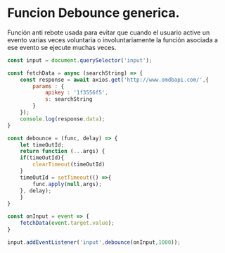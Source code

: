 # Funcion Debounce generica.

Función anti rebote usada para evitar que cuando el usuario active un evento varias veces voluntaria o involuntariamente  la función asociada a ese evento se ejecute muchas veces.

````javascript
const input = document.querySelector('input');

const fetchData = async (searchString) => {
    const response = await axios.get('http://www.omdbapi.com/',{
        params : {
            apikey : '1f3556f5',
            s: searchString
        }
    });
    console.log(response.data);
}

const debounce = (func, delay) => {
    let timeOutId;
    return function (...args) {
    if(timeOutId){
        clearTimeout(timeOutId)
    }
    timeOutId = setTimeout(() =>{
        func.apply(null,args);
    }, delay);
    }
}

const onInput = event => {
    fetchData(event.target.value);
}

input.addEventListener('input',debounce(onInput,1000));

````

